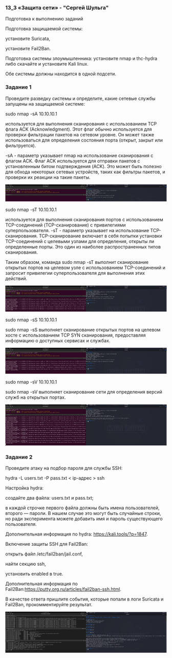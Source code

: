 ### 13_3 «Защита сети» - "Сергей Шульга"

Подготовка к выполнению заданий

Подготовка защищаемой системы:

установите Suricata,

установите Fail2Ban.

Подготовка системы злоумышленника: установите nmap и thc-hydra либо скачайте и установите Kali linux.

Обе системы должны находится в одной подсети.

### Задание 1
Проведите разведку системы и определите, какие сетевые службы запущены на защищаемой системе:

sudo nmap -sA 10.10.10.1 

используется для выполнения сканирования с использованием TCP флага ACK (Acknowledgment). Этот флаг обычно используется для проверки фильтрации пакетов на сетевом уровне. Он может также использоваться для определения состояния порта (открыт, закрыт или фильтруется).

-sA  -  параметр указывает nmap на использование сканирования с флагом ACK. Флаг ACK используется для отправки пакетов с установленным битом подтверждения (ACK). Это может быть полезно для обхода некоторых сетевых устройств, таких как фильтры пакетов, и проверки их реакции на такие пакеты.

![alt text](https://github.com/SergeiShulga/13_3/blob/main/img/001.png)

sudo nmap -sT 10.10.10.1 

используется для выполнения сканирования портов с использованием TCP-соединений (TCP-сканирование) с привилегиями суперпользователя. 
-sT - параметр указывает на использование TCP-сканирования. TCP-сканирование включает в себя попытки установки TCP-соединений с целевыми узлами для определения, открыты ли определенные порты. Это один из наиболее распространенных типов сканирования.

Таким образом, команда sudo nmap -sT выполнит сканирование открытых портов на целевом узле с использованием TCP-соединений и запросит привилегии суперпользователя для выполнения этих действий.

![alt text](https://github.com/SergeiShulga/13_3/blob/main/img/002.png)

sudo nmap -sS 10.10.10.1

sudo nmap -sS выполняет сканирование открытых портов на целевом хосте с использованием TCP SYN сканирования, предоставляя информацию о доступных сервисах и службах. 

![alt text](https://github.com/SergeiShulga/13_3/blob/main/img/003.png)

sudo nmap -sV 10.10.10.1

sudo nmap -sV выполняет сканирование сети для определения версий служб на открытых портах.

![alt text](https://github.com/SergeiShulga/13_3/blob/main/img/004.png)


### Задание 2
Проведите атаку на подбор пароля для службы SSH:

hydra -L users.txt -P pass.txt < ip-адрес > ssh

Настройка hydra:

создайте два файла: users.txt и pass.txt;

в каждой строчке первого файла должны быть имена пользователей, второго — пароли. В нашем случае это могут быть случайные строки, но ради эксперимента можете добавить имя и пароль существующего пользователя.

Дополнительная информация по hydra: https://kali.tools/?p=1847.

Включение защиты SSH для Fail2Ban:

открыть файл /etc/fail2ban/jail.conf,

найти секцию ssh,

установить enabled в true.

Дополнительная информация по Fail2Ban:https://putty.org.ru/articles/fail2ban-ssh.html.

В качестве ответа пришлите события, которые попали в логи Suricata и Fail2Ban, прокомментируйте результат.

![alt text](https://github.com/SergeiShulga/13_3/blob/main/img/2023-12-04_14-36-23.png)
